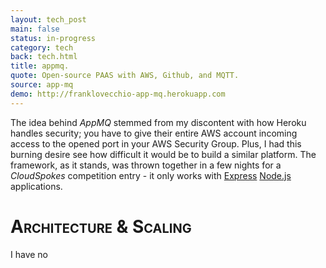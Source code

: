 ```yaml
---
layout: tech_post
main: false
status: in-progress
category: tech
back: tech.html
title: appmq.
quote: Open-source PAAS with AWS, Github, and MQTT.
source: app-mq
demo: http://franklovecchio-app-mq.herokuapp.com
---
```


The idea behind <i>AppMQ</i> stemmed from my discontent with how Heroku handles security; you have to give their entire AWS account incoming access to the opened port in your AWS Security Group. Plus, I had this burning desire see how difficult it would be to build a similar platform. The framework, as it stands, was thrown together in a few nights for a <i>CloudSpokes</i> competition entry - it only works with <a href="">Express</a> <a href="">Node.js</a> applications. 

<h1 style="font-variant: small-caps;">Architecture &amp; Scaling</h1>

I have no 